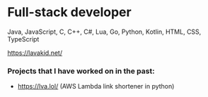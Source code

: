 # Full-stack developer
 Java, JavaScript, C, C++, C#, Lua, Go, Python, Kotlin, HTML, CSS, TypeScript
 
 https://lavakid.net/
### Projects that I have worked on in the past:
- https://lva.lol/ (AWS Lambda link shortener in python)
